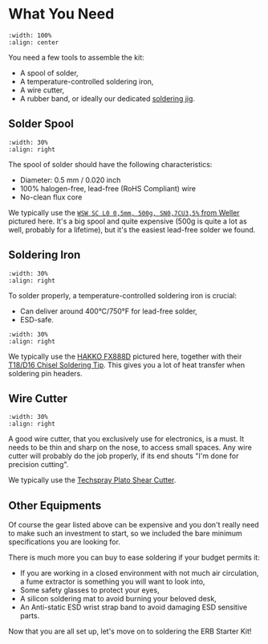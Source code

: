 # What You Need

```{image} requirements-all.jpg
:width: 100%
:align: center
```

You need a few tools to assemble the kit:

- A spool of solder,
- A temperature-controlled soldering iron,
- A wire cutter,
- A rubber band, or ideally our dedicated [soldering jig](https://www.shapeways.com/product/5YWPBCD6Z/kivu12-soldering-jig-clearance-125).


## Solder Spool

```{image} requirements-weller-solder.png
:width: 30%
:align: right
```

The spool of solder should have the following characteristics:
- Diameter: 0.5 mm / 0.020 inch
- 100% halogen-free, lead-free (RoHS Compliant) wire
- No-clean flux core

We typically use the [`WSW SC L0 0,5mm, 500g, SN0,7CU3,5%` from Weller](https://www.weller-tools.com/us/en/industrial-soldering/products/soldering-wire/wsw-sc-l0-05mm-500g-sn07cu35) pictured here.
It's a big spool and quite expensive (500g is quite a lot as well, probably for a lifetime),
but it's the easiest lead-free solder we found.


## Soldering Iron

```{image} requirements-hakko-soldering-iron.png
:width: 30%
:align: right
```

To solder properly, a temperature-controlled soldering iron is crucial:

- Can deliver around 400°C/750°F for lead-free solder,
- ESD-safe.

```{image} requirements-hakko-soldering-tip.png
:width: 30%
:align: right
```

We typically use the [HAKKO FX888D](https://www.hakko.com/english/products/hakko_fx888d.html) pictured here,
together with their [T18/D16 Chisel Soldering Tip](https://www.hakko.com/english/products/hakko_fx888d_tips.html).
This gives you a lot of heat transfer when soldering pin headers.


## Wire Cutter

```{image} requirements-plato-shear-cutter.png
:width: 30%
:align: right
```
A good wire cutter, that you exclusively use for electronics, is a must.
It needs to be thin and sharp on the nose, to access small spaces.
Any wire cutter will probably do the job properly, if its end shouts "I'm done for precision cutting". 

We typically use the [Techspray Plato Shear Cutter](https://www.techspray.com/platoshear-cutter-5).


## Other Equipments

Of course the gear listed above can be expensive and you don't really need to make such an
investment to start, so we included the bare minimum specifications you are looking for.

There is much more you can buy to ease soldering if your budget permits it:
- If you are working in a closed environment with not much air circulation, a fume extractor
   is something you will want to look into,
- Some safety glasses to protect your eyes,
- A silicon soldering mat to avoid burning your beloved desk,
- An Anti-static ESD wrist strap band to avoid damaging ESD sensitive parts.

Now that you are all set up, let's move on to soldering the ERB Starter Kit!
